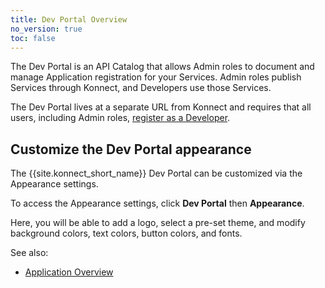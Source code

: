 ```yaml
---
title: Dev Portal Overview
no_version: true
toc: false
---
```


The Dev Portal is an API Catalog that allows Admin roles to
document and manage Application registration for your Services. Admin roles publish Services through Konnect, and Developers use those Services. 

The Dev Portal lives at a separate URL from Konnect and requires that all users, including Admin roles, [register as a Developer](konnect/dev-portal/developers/dev-reg/). 

## Customize the Dev Portal appearance

The {{site.konnect_short_name}} Dev Portal can be customized via the Appearance settings. 

To access the Appearance settings, click **Dev Portal** then **Appearance**.

Here, you will be able to add a logo, select a pre-set theme, and modify background colors, text colors, button colors, and fonts. 

See also:
* [Application Overview](/konnect/dev-portal/application-overview)